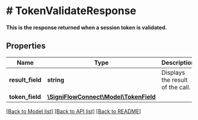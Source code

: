 # # TokenValidateResponse

#### This is the response returned when a session token is validated.

## Properties

Name | Type | Description | Notes
------------ | ------------- | ------------- | -------------
**result_field** | **string** | Displays the result of the call. |
**token_field** | [**\SigniFlowConnect\Model\TokenField**](TokenField.md) |  |

[[Back to Model list]](../../README.md#models) [[Back to API list]](../../README.md#endpoints) [[Back to README]](../../README.md)
